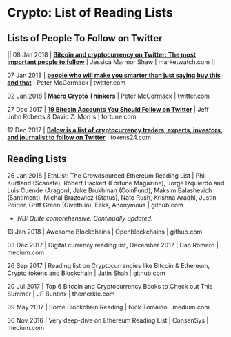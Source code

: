# Crypto: List of Reading Lists

## Lists of People To Follow on Twitter

|| 08 Jan 2018 | **[Bitcoin and cryptocurrency on Twitter: The most important people to follow](https://www.marketwatch.com/story/bitcoin-and-cryptocurrency-on-twitter-the-most-important-people-to-follow-2017-12-04)** | Jessica Marmor Shaw | marketwatch.com ||

07 Jan 2018 | **[people who will make you smarter than just saying buy this and that](https://twitter.com/search?q=twobitidiot%20realist&src=typd)** | Peter McCormack | twitter.com

02 Jan 2018 | **[Macro Crypto Thinkers](https://twitter.com/whatbitcoindid/status/948227096316346368)** | Peter McCormack | twitter.com 

27 Dec 2017 | **[19 Bitcoin Accounts You Should Follow on Twitter](http://fortune.com/2017/12/27/bitcoin-twitter/)** | Jeff John Roberts & David Z. Morris | fortune.com

12 Dec 2017 | **[Below is a list of cryptocurrency traders, experts, investors, and journalist to follow on Twitter]()** | tokens24.com 

## Reading Lists

26 Jan 2018	| EthList: The Crowdsourced Ethereum Reading List | Phil Kurtland (Scanate), Robert Hackett (Fortune Magazine), Jorge Izquierdo and Luis Cuende (Aragon), Jake Brukhman (CoinFund), Maksim Balashevich (Santiment), Michal Brazewicz (Status), Nate Rush, Krishna Aradhi, Justin Poirier, Griff Green (Giveth.io), Eeks, Anonymous | github.com
- *NB: Quite comprehensive. Continually updated.*

13 Jan 2018 |	Awesome Blockchains | Openblockchains | github.com 

03 Dec 2017 |	Digital currency reading list, December 2017 | Dan Romero | medium.com 

26 Sep 2017 |	Reading list on Cryptocurrencies like Bitcoin & Ethereum, Crypto tokens and Blockchain | Jatin Shah | github.com

20 Jul 2017 |	Top 6 Bitcoin and Cryptocurrency Books to Check out This Summer | JP Buntinx | themerkle.com 

09 May 2017 | Some Blockchain Reading | Nick Tomaino | medium.com 

30 Nov 2016 |	Very deep-dive on Ethereum Reading List | ConsenSys | medium.com 
